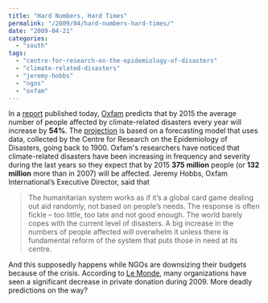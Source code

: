 ```yaml
---
title: "Hard Numbers, Hard Times"
permalink: "/2009/04/hard-numbers-hard-times/"
date: "2009-04-21"
categories: 
  - "south"
tags: 
  - "centre-for-research-on-the-epidemiology-of-disasters"
  - "climate-related-disasters"
  - "jeremy-hobbs"
  - "ngos"
  - "oxfam"
---
```


In a [report](http://www.oxfam.org/en/pressroom/pressrelease/2009-04-21/increase-number-people-affected-climate-disasters) published today, [Oxfam](http://en.wikipedia.org/wiki/Oxfam) predicts that by 2015 the average number of people affected by climate-related disasters every year will increase by **54%**. The [projection](http://www.oxfam.org.uk/resources/policy/climate_change/downloads/forecasting_disasters_2015.pdf) is based on a forecasting model that uses data, collected by the Centre for Research on the Epidemiology of Disasters, going back to 1900. Oxfam's researchers have noticed that climate-related disasters have been increasing in frequency and severity during the last years so they expect that by 2015 **375 million** people (or **132 million** more than in 2007) will be affected. Jeremy Hobbs, Oxfam International’s Executive Director, said that

> The humanitarian system works as if it’s a global card game dealing out aid randomly, not based on people’s needs. The response is often fickle – too little, too late and not good enough. The world barely copes with the current level of disasters. A big increase in the numbers of people affected will overwhelm it unless there is fundamental reform of the system that puts those in need at its centre.

And this supposedly happens while NGOs are downsizing their budgets because of the crisis. According to [Le Monde](http://www.lemonde.fr/planete/article/2009/04/21/face-a-la-crise-les-ong-rationalisent-leurs-projets_1183350_3244.html#xtor=RSS-3244), many organizations have seen a significant decrease in private donation during 2009. More deadly predictions on the way?
